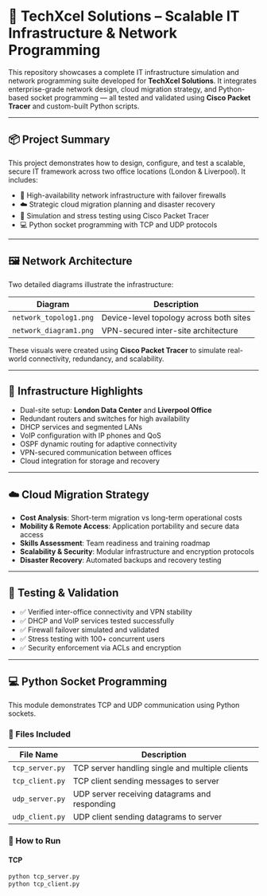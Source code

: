 # 🏢 TechXcel Solutions – Scalable IT Infrastructure & Network Programming

This repository showcases a complete IT infrastructure simulation and network programming suite developed for **TechXcel Solutions**. It integrates enterprise-grade network design, cloud migration strategy, and Python-based socket programming — all tested and validated using **Cisco Packet Tracer** and custom-built Python scripts.

---

## 📦 Project Summary

This project demonstrates how to design, configure, and test a scalable, secure IT framework across two office locations (London & Liverpool). It includes:

- 🔧 High-availability network infrastructure with failover firewalls
- ☁️ Strategic cloud migration planning and disaster recovery
- 🧪 Simulation and stress testing using Cisco Packet Tracer
- 💻 Python socket programming with TCP and UDP protocols

---

## 🖼️ Network Architecture

Two detailed diagrams illustrate the infrastructure:

| Diagram | Description |
|--------|-------------|
| `network_topolog1.png` | Device-level topology across both sites |
| `network_diagram1.png` | VPN-secured inter-site architecture |

These visuals were created using **Cisco Packet Tracer** to simulate real-world connectivity, redundancy, and scalability.

---

## 🔧 Infrastructure Highlights

- Dual-site setup: **London Data Center** and **Liverpool Office**
- Redundant routers and switches for high availability
- DHCP services and segmented LANs
- VoIP configuration with IP phones and QoS
- OSPF dynamic routing for adaptive connectivity
- VPN-secured communication between offices
- Cloud integration for storage and recovery

---

## ☁️ Cloud Migration Strategy

- **Cost Analysis**: Short-term migration vs long-term operational costs
- **Mobility & Remote Access**: Application portability and secure data access
- **Skills Assessment**: Team readiness and training roadmap
- **Scalability & Security**: Modular infrastructure and encryption protocols
- **Disaster Recovery**: Automated backups and recovery testing

---

## 🧪 Testing & Validation

- ✅ Verified inter-office connectivity and VPN stability
- ✅ DHCP and VoIP services tested successfully
- ✅ Firewall failover simulated and validated
- ✅ Stress testing with 100+ concurrent users
- ✅ Security enforcement via ACLs and encryption

---

## 💻 Python Socket Programming

This module demonstrates TCP and UDP communication using Python sockets.

### 📂 Files Included

| File Name       | Description                                      |
|----------------|--------------------------------------------------|
| `tcp_server.py` | TCP server handling single and multiple clients |
| `tcp_client.py` | TCP client sending messages to server           |
| `udp_server.py` | UDP server receiving datagrams and responding   |
| `udp_client.py` | UDP client sending datagrams to server          |

### 🚀 How to Run

#### TCP
```bash
python tcp_server.py
python tcp_client.py
